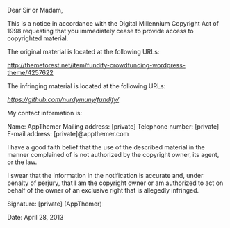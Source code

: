 Dear Sir or Madam,

This is a notice in accordance with the Digital Millennium Copyright
Act of 1998 requesting that you immediately cease to provide access to
copyrighted material.

The original material is located at the following URLs:

http://themeforest.net/item/fundify-crowdfunding-wordpress-theme/4257622

The infringing material is located at the following URLs:

*https://github.com/nurdymuny/fundify/*

My contact information is:

Name: AppThemer
Mailing address: [private]
Telephone number: [private]
E-mail address: [private]@appthemer.com

I have a good faith belief that the use of the described material in
the manner complained of is not authorized by the copyright owner, its
agent, or the law.

I swear that the information in the notification is accurate and,
under penalty of perjury, that I am the copyright owner or am
authorized to act on behalf of the owner of an exclusive right that is
allegedly infringed.

Signature: [private] (AppThemer)

Date: April 28, 2013